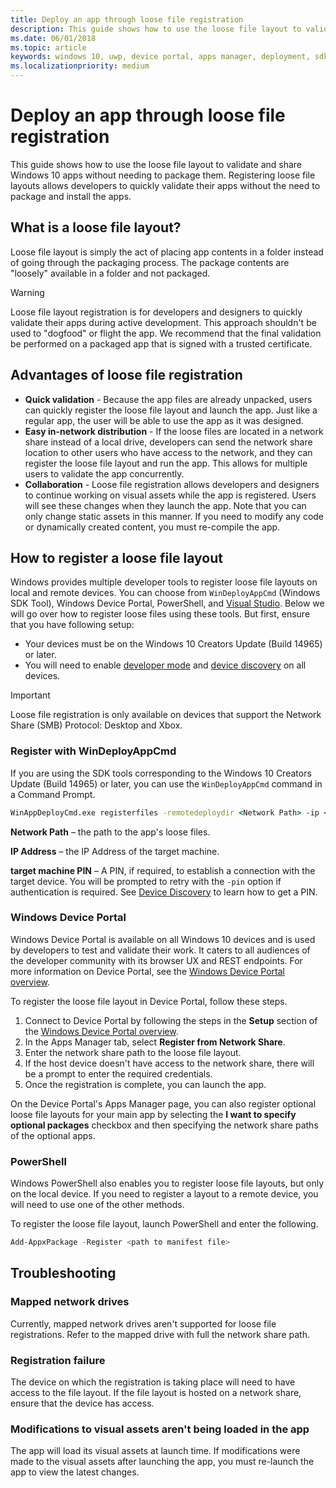 ```yaml
---
title: Deploy an app through loose file registration
description: This guide shows how to use the loose file layout to validate and share Windows 10 apps without needing to package them.
ms.date: 06/01/2018
ms.topic: article
keywords: windows 10, uwp, device portal, apps manager, deployment, sdk
ms.localizationpriority: medium
---
```

# Deploy an app through loose file registration 

This guide shows how to use the loose file layout to validate and share Windows 10 apps without needing to package them. Registering loose file layouts allows developers to quickly validate their apps without the need to package and install the apps. 

## What is a loose file layout?

Loose file layout is simply the act of placing app contents in a folder instead of going through the packaging process. The package contents are "loosely" available in a folder and not packaged. 

> [!WARNING]
> Loose file layout registration is for developers and designers to quickly validate their apps during active development. This approach shouldn't be used to "dogfood" or flight the app. We recommend that the final validation be performed on a packaged app that is signed with a trusted certificate. 

## Advantages of loose file registration

- **Quick validation** - Because the app files are already unpacked, users can quickly register the loose file layout and launch the app. Just like a regular app, the user will be able to use the app as it was designed. 
- **Easy in-network distribution** - If the loose files are located in a network share instead of a local drive, developers can send the network share location to other users who have access to the network, and they can register the loose file layout and run the app. This allows for multiple users to validate the app concurrently. 
- **Collaboration** - Loose file registration allows developers and designers to continue working on visual assets while the app is registered. Users will see these changes when they launch the app. Note that you can only change static assets in this manner. If you need to modify any code or dynamically created content, you must re-compile the app.

## How to register a loose file layout

Windows provides multiple developer tools to register loose file layouts on local and remote devices. You can choose from `WinDeployAppCmd` (Windows SDK Tool), Windows Device Portal, PowerShell, and [Visual Studio](./deploying-and-debugging-uwp-apps.md#register-layout-from-network). Below we will go over how to register loose files using these tools. But first, ensure that you have following setup:

- Your devices must be on the Windows 10 Creators Update (Build 14965) or later.
- You will need to enable [developer mode](../get-started/enable-your-device-for-development.md) and [device discovery](../get-started/enable-your-device-for-development.md#device-discovery) on all devices.

> [!IMPORTANT]
> Loose file registration is only available on devices that support the Network Share (SMB) Protocol: Desktop and Xbox. 

### Register with WinDeployAppCmd

If you are using the SDK tools corresponding to the Windows 10 Creators Update (Build 14965) or later, you can use the `WinDeployAppCmd` command in a Command Prompt.

```cmd
WinAppDeployCmd.exe registerfiles -remotedeploydir <Network Path> -ip <IP Address> -pin <target machine PIN>
```

**Network Path** – the path to the app's loose files.

**IP Address** – the IP Address of the target machine.

**target machine PIN** – A PIN, if required, to establish a connection with the target device. You will be prompted to retry with the `-pin` option if authentication is required. See [Device Discovery](../get-started/enable-your-device-for-development.md#device-discovery) to learn how to get a PIN.

### Windows Device Portal

Windows Device Portal is available on all Windows 10 devices and is used by developers to test and validate their work. It caters to all audiences of the developer community with its browser UX and REST endpoints. For more information on Device Portal, see the [Windows Device Portal overview](device-portal.md).

To register the loose file layout in Device Portal, follow these steps.

1. Connect to Device Portal by following the steps in the **Setup** section of the [Windows Device Portal overview](device-portal.md).
1. In the Apps Manager tab, select **Register from Network Share**.
1. Enter the network share path to the loose file layout. 
1. If the host device doesn't have access to the network share, there will be a prompt to enter the required credentials.
1. Once the registration is complete, you can launch the app.

On the Device Portal's Apps Manager page, you can also register optional loose file layouts for your main app by selecting the **I want to specify optional packages** checkbox and then specifying the network share paths of the optional apps. 

### PowerShell 

Windows PowerShell also enables you to register loose file layouts, but only on the local device. If you need to register a layout to a remote device, you will need to use one of the other methods. 

To register the loose file layout, launch PowerShell and enter the following.

```PowerShell
Add-AppxPackage -Register <path to manifest file>
```

## Troubleshooting

### Mapped network drives
Currently, mapped network drives aren't supported for loose file registrations. Refer to the mapped drive with full the network share path.

### Registration failure
The device on which the registration is taking place will need to have access to the file layout. If the file layout is hosted on a network share, ensure that the device has access. 

### Modifications to visual assets aren't being loaded in the app 
The app will load its visual assets at launch time. If modifications were made to the visual assets after launching the app, you must re-launch the app to view the latest changes.